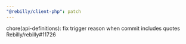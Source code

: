 ```yaml
---
"@rebilly/client-php": patch
---
```


chore(api-definitions): fix trigger reason when commit includes quotes Rebilly/rebilly#11726
